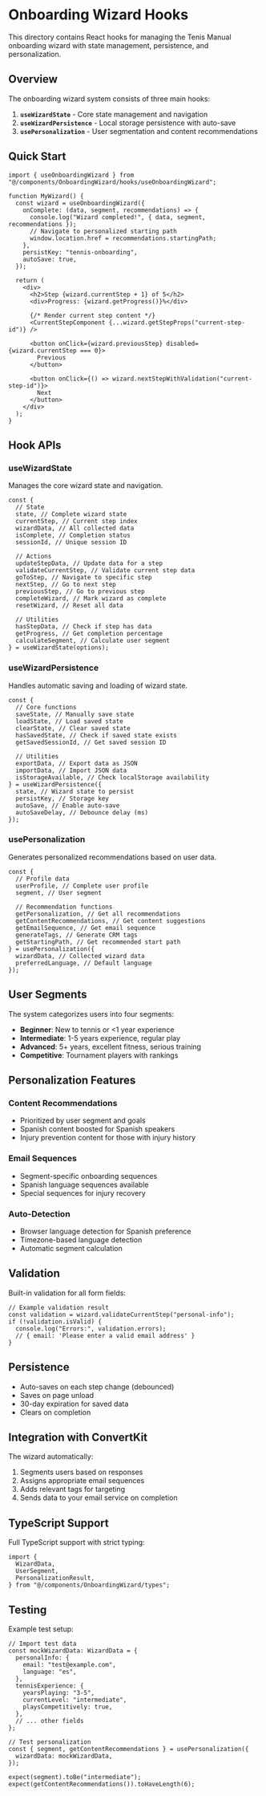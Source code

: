 # Onboarding Wizard Hooks

This directory contains React hooks for managing the Tenis Manual onboarding wizard with state management, persistence, and personalization.

## Overview

The onboarding wizard system consists of three main hooks:

1. **`useWizardState`** - Core state management and navigation
2. **`useWizardPersistence`** - Local storage persistence with auto-save
3. **`usePersonalization`** - User segmentation and content recommendations

## Quick Start

```tsx
import { useOnboardingWizard } from "@/components/OnboardingWizard/hooks/useOnboardingWizard";

function MyWizard() {
  const wizard = useOnboardingWizard({
    onComplete: (data, segment, recommendations) => {
      console.log("Wizard completed!", { data, segment, recommendations });
      // Navigate to personalized starting path
      window.location.href = recommendations.startingPath;
    },
    persistKey: "tennis-onboarding",
    autoSave: true,
  });

  return (
    <div>
      <h2>Step {wizard.currentStep + 1} of 5</h2>
      <div>Progress: {wizard.getProgress()}%</div>

      {/* Render current step content */}
      <CurrentStepComponent {...wizard.getStepProps("current-step-id")} />

      <button onClick={wizard.previousStep} disabled={wizard.currentStep === 0}>
        Previous
      </button>

      <button onClick={() => wizard.nextStepWithValidation("current-step-id")}>
        Next
      </button>
    </div>
  );
}
```

## Hook APIs

### useWizardState

Manages the core wizard state and navigation.

```tsx
const {
  // State
  state, // Complete wizard state
  currentStep, // Current step index
  wizardData, // All collected data
  isComplete, // Completion status
  sessionId, // Unique session ID

  // Actions
  updateStepData, // Update data for a step
  validateCurrentStep, // Validate current step data
  goToStep, // Navigate to specific step
  nextStep, // Go to next step
  previousStep, // Go to previous step
  completeWizard, // Mark wizard as complete
  resetWizard, // Reset all data

  // Utilities
  hasStepData, // Check if step has data
  getProgress, // Get completion percentage
  calculateSegment, // Calculate user segment
} = useWizardState(options);
```

### useWizardPersistence

Handles automatic saving and loading of wizard state.

```tsx
const {
  // Core functions
  saveState, // Manually save state
  loadState, // Load saved state
  clearState, // Clear saved state
  hasSavedState, // Check if saved state exists
  getSavedSessionId, // Get saved session ID

  // Utilities
  exportData, // Export data as JSON
  importData, // Import JSON data
  isStorageAvailable, // Check localStorage availability
} = useWizardPersistence({
  state, // Wizard state to persist
  persistKey, // Storage key
  autoSave, // Enable auto-save
  autoSaveDelay, // Debounce delay (ms)
});
```

### usePersonalization

Generates personalized recommendations based on user data.

```tsx
const {
  // Profile data
  userProfile, // Complete user profile
  segment, // User segment

  // Recommendation functions
  getPersonalization, // Get all recommendations
  getContentRecommendations, // Get content suggestions
  getEmailSequence, // Get email sequence
  generateTags, // Generate CRM tags
  getStartingPath, // Get recommended start path
} = usePersonalization({
  wizardData, // Collected wizard data
  preferredLanguage, // Default language
});
```

## User Segments

The system categorizes users into four segments:

- **Beginner**: New to tennis or <1 year experience
- **Intermediate**: 1-5 years experience, regular play
- **Advanced**: 5+ years, excellent fitness, serious training
- **Competitive**: Tournament players with rankings

## Personalization Features

### Content Recommendations

- Prioritized by user segment and goals
- Spanish content boosted for Spanish speakers
- Injury prevention content for those with injury history

### Email Sequences

- Segment-specific onboarding sequences
- Spanish language sequences available
- Special sequences for injury recovery

### Auto-Detection

- Browser language detection for Spanish preference
- Timezone-based language detection
- Automatic segment calculation

## Validation

Built-in validation for all form fields:

```tsx
// Example validation result
const validation = wizard.validateCurrentStep("personal-info");
if (!validation.isValid) {
  console.log("Errors:", validation.errors);
  // { email: 'Please enter a valid email address' }
}
```

## Persistence

- Auto-saves on each step change (debounced)
- Saves on page unload
- 30-day expiration for saved data
- Clears on completion

## Integration with ConvertKit

The wizard automatically:

1. Segments users based on responses
2. Assigns appropriate email sequences
3. Adds relevant tags for targeting
4. Sends data to your email service on completion

## TypeScript Support

Full TypeScript support with strict typing:

```tsx
import {
  WizardData,
  UserSegment,
  PersonalizationResult,
} from "@/components/OnboardingWizard/types";
```

## Testing

Example test setup:

```tsx
// Import test data
const mockWizardData: WizardData = {
  personalInfo: {
    email: "test@example.com",
    language: "es",
  },
  tennisExperience: {
    yearsPlaying: "3-5",
    currentLevel: "intermediate",
    playsCompetitively: true,
  },
  // ... other fields
};

// Test personalization
const { segment, getContentRecommendations } = usePersonalization({
  wizardData: mockWizardData,
});

expect(segment).toBe("intermediate");
expect(getContentRecommendations()).toHaveLength(6);
```
